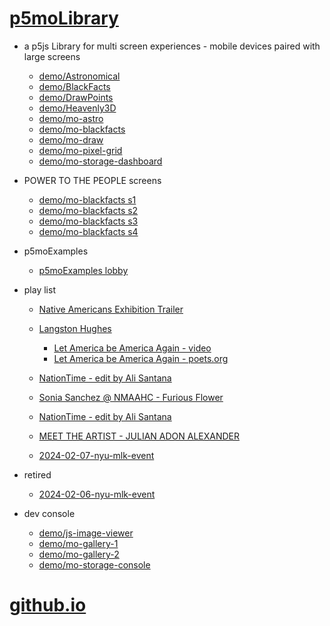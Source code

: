 # [p5moLibrary](https://github.com/molab-itp/p5moLibrary)

- a p5js Library for multi screen experiences - mobile devices paired with large screens

  - [demo/Astronomical](demo/Astronomical?v=6)
  - [demo/BlackFacts](demo/BlackFacts?v=6)
  - [demo/DrawPoints](demo/DrawPoints?v=6)
  - [demo/Heavenly3D](demo/Heavenly3D?v=6)
  - [demo/mo-astro](demo/mo-astro?v=6)
  - [demo/mo-blackfacts](demo/mo-blackfacts?v=6)
  - [demo/mo-draw](demo/mo-draw?v=6)
  - [demo/mo-pixel-grid](demo/mo-pixel-grid?v=6)
  - [demo/mo-storage-dashboard](demo/mo-storage-dashboard?v=6)

- POWER TO THE PEOPLE screens

  - [demo/mo-blackfacts s1](demo/mo-blackfacts?v=6&group=s1)
  - [demo/mo-blackfacts s2](demo/mo-blackfacts?v=6&group=s2)
  - [demo/mo-blackfacts s3](demo/mo-blackfacts?v=6&group=s3)
  - [demo/mo-blackfacts s4](demo/mo-blackfacts?v=6&group=s4)

- p5moExamples

  - [p5moExamples lobby](https://editor.p5js.org/jht9629-nyu/sketches/vP6sWN4Cu)

- play list

  - [Native Americans Exhibition Trailer](demo/BlackFacts?playlist=hpjNGTYvpxw)

  - [Langston Hughes ](demo/BlackFacts?playlist=XzI3huqpCi4)
    - [Let America be America Again - video](demo/mo-blackfacts?playlist=CFNM8GB_Yp0&title=%E2%98%85)
    - [Let America be America Again - poets.org](https://poets.org/poem/let-america-be-america-again)
  - [NationTime - edit by Ali Santana](demo/mo-blackfacts?playlist=-UtKxghWlvY&title=NationTime%20-%20ELUCID%20-%20BETAMAX&qrcode=NationTime.png)
  - [Sonia Sanchez @ NMAAHC - Furious Flower](demo/mo-blackfacts?playlist=FNLp8e-cfgk&title=Sonia%20Sanchez)
  - [NationTime - edit by Ali Santana](demo/mo-blackfacts?playlist=-UtKxghWlvY&title=NationTime%20-%20ELUCID%20-%20BETAMAX&qrcode=NationTime.png)
  - [MEET THE ARTIST - JULIAN ADON ALEXANDER](demo/mo-blackfacts?playlist=wk0La_2igws&title=MEET%20THE%20ARTIST%20-%20JULIAN%20ADON%20ALEXANDE%20-%20What%20it%20is&qrcode=JULIAN.png)

  - [2024-02-07-nyu-mlk-event](demo/mo-blackfacts?playlist=lG758MniLYg&qrcode=annoucement-01.png&title=2024-02-07-nyu-mlk-event)

- retired

  - [2024-02-06-nyu-mlk-event](demo/mo-blackfacts?playlist=zbRz5xTaLYI&qrcode=annoucement-01.png&title=2024-02-06-nyu-mlk-event)
  <!-- - [Weapons of White Destruction - TJ](demo/mo-blackfacts?playlist=ob8YQPGJiHY&title=Weapons%20of%20White%20Destruction%20-%20TJ&&qrcode=TJ.png) -->

- dev console

  - [demo/js-image-viewer](demo/js-image-viewer?v=6)
  - [demo/mo-gallery-1](demo/mo-gallery-1?v=6)
  - [demo/mo-gallery-2](demo/mo-gallery-2?v=6)
  - [demo/mo-storage-console](demo/mo-storage-console?v=6)

# [github.io](https://molab-itp.github.io/p5moLibrary/src?v=6)

<!--

- retired
  - [demo/mo-astro-host-0](demo/mo-astro-host-0?v=6)
  - [demo/mo-astro-host-1](demo/mo-astro-host-1?v=6)
  - [demo/mo-astro-remote-0](demo/mo-astro-remote-0?v=6)
  - [demo/mo-astro-remote-1](demo/mo-astro-remote-1?v=6)

  - [demo/mo-blackfacts-host](demo/mo-blackfacts-host?v=6)
  - [demo/mo-blackfacts-remote](demo/mo-blackfacts-remote?v=6)

# https://www.youtube.com/watch?v=hpjNGTYvpxw
# The Land Carries Our Ancestors: Contemporary Art by Native Americans Exhibition Trailer

 -->
